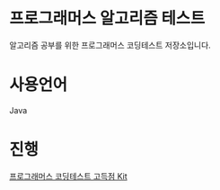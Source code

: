 # 프로그래머스 알고리즘 테스트
알고리즘 공부를 위한 프로그래머스 코딩테스트 저장소입니다.

# 사용언어
Java

# 진행
[프로그래머스 코딩테스트 고득점 Kit](https://programmers.co.kr/learn/challenges)
